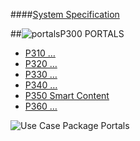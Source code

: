 ####[System Specification](https://github.com/massiveart/sulu-docs/tree/master/system-specification/ "Index of System Specifications")

##![portals](https://raw.github.com/massiveart/sulu-docs/master/system-specification/images/package-portals.png)P300 PORTALS

* [P310 …](https://github.com/massiveart/sulu-docs/tree/master/system-specification/p300/p310 "P310 …")
* [P320 …](https://github.com/massiveart/sulu-docs/tree/master/system-specification/p300/p320 "P320 …")
* [P330 …](https://github.com/massiveart/sulu-docs/tree/master/system-specification/p300/p330 "P330 …")
* [P340 …](https://github.com/massiveart/sulu-docs/tree/master/system-specification/p300/p340 "P340 …")
* [P350 Smart Content](https://github.com/massiveart/sulu-docs/tree/master/system-specification/p300/p350 "P350 Smart Content")
* [P360 …](https://github.com/massiveart/sulu-docs/tree/master/system-specification/p300/p310 "P310 …")

![Use Case Package Portals](https://raw.github.com/massiveart/sulu-docs/master/system-specification/images/package-portals-detail.png)